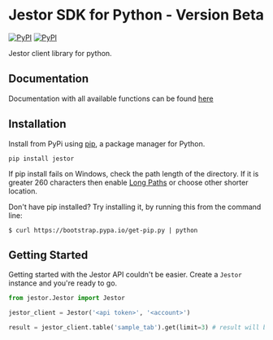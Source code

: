 # Jestor SDK for Python - Version Beta

[![PyPI](https://img.shields.io/pypi/v/jestor.svg)](https://pypi.python.org/pypi/jestor)
[![PyPI](https://img.shields.io/pypi/pyversions/jestor.svg)](https://pypi.python.org/pypi/jestor)

Jestor client library for python.


## Documentation

Documentation with all available functions can be found [here](https://docs.jestor.com/docs/jestor-sdk-for-python)

## Installation

Install from PyPi using [pip](https://pip.pypa.io/en/latest/), a package manager for Python.

`pip install jestor`

If pip install fails on Windows, check the path length of the directory. If it is greater 260 characters then enable [Long Paths](https://docs.microsoft.com/en-us/windows/win32/fileio/maximum-file-path-limitation) or choose other shorter location.

Don't have pip installed? Try installing it, by running this from the command
line:

    $ curl https://bootstrap.pypa.io/get-pip.py | python


## Getting Started

Getting started with the Jestor API couldn't be easier. Create a
`Jestor` instance and you're ready to go.

```python
from jestor.Jestor import Jestor

jestor_client = Jestor('<api token>', '<account>')

result = jestor_client.table('sample_tab').get(limit=3) # result will be a python array with values
```
